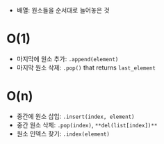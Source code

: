 - 배열: 원소들을 순서대로 늘어놓은 것

# O(1)

- 마지막에 원소 추가: `.append(element)`
- 마지막 원소 삭제: `.pop()` that returns `last_element`

# O(n)

- 중간에 원소 삽입: `.insert(index, element)`
- 중간 원소 삭제: `.pop(index)`, `**del(list[index])**`
- 원소 인덱스 찾기: `.index(element)`
